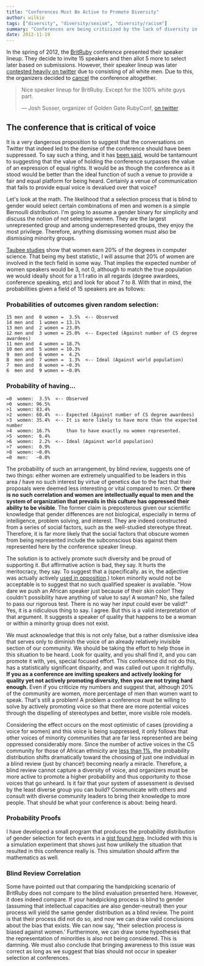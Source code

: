 ```yaml
---
title: "Conferences Must Be Active to Promote Diversity"
author: wilkie
tags: ["diversity", "diversity/sexism", "diversity/racism"]
summary: "Conferences are being criticized by the lack of diversity in their speaker lineup. This has led to such a criticism causing the cancellation of a conference. I argue that this is correct as the conference is devalued by its lack of diversity, and it should have been more active in its promotion of voice."
date: 2012-11-19
---
```


In the spring of 2012, the [BritRuby](http://britruby.com) conference presented their speaker lineup. They decide to invite 15 speakers and then
allot 5 more to select later based on submissions. However, their speaker lineup was later [contested heavily on twitter](https://twitter.com/joshsusser/status/269844125363339264) due to consisting of all white men. Due to this,
the organizers decided to [cancel](http://2013.britruby.com/) the conference altogether.

> Nice speaker lineup for BritRuby. Except for the 100% white guys part.
>
> <div class="citation">&mdash; Josh Susser, organizer of Golden Gate RubyConf, <a href="https://twitter.com/joshsusser/status/269844125363339264">on twitter</a></div>

## The conference that is critical of voice

It is a very dangerous proposition to suggest that the conversations on Twitter that indeed led to the demise of the conference
should have been suppressed. To say such a thing, and it has [been said](https://gist.github.com/4106776), would be tantamount to suggesting that the value of
holding the conference surpasses the value of an expression of equal rights. It would be as though the conference as it stood would be better
than the ideal function of such a venue to provide a fair and equal platform for being heard. Certainly a venue of communication that
fails to provide equal voice is devalued over that voice?

Let's look at the math. The likelihood that a selection process that is blind to gender would select certain combinations of men and women
is a simple Bernoulli distribution. I'm going to assume a gender binary for simplicity and discuss the notion of not selecting women. They
are the largest unrepresented group and among underrepresented groups, they enjoy the most privilege. Therefore, anything dismissing women must also be dismissing minority
groups.

[Taubee studies](http://cra.org/uploads/documents/resources/taulbee/CRA_Taulbee_2011-2012_Results.pdf) show that women earn 20% of the degrees in computer science. That being my best statistic, I will assume
that 20% of women are involved in the tech field in some way. That implies the expected number of women speakers would be 3, not 0, although to match the true population we
would ideally shoot for a 1:1 ratio in all regards (degree awardees, conference speaking, etc) and look for about 7 to 8. With that in mind, the probabilities given a field of 15 speakers are as follows:

### Probabilities of outcomes given random selection:
```
15 men and  0 women =  3.5%  <-- Observed
14 men and  1 women = 13.1%
13 men and  2 women = 23.0%
12 men and  3 women = 25.0%  <-- Expected (Against number of CS degree awardees)
11 men and  4 women = 18.7%
10 men and  5 women = 10.3%
9  men and  6 women =  4.2%
8  men and  7 women =  1.3%  <-- Ideal (Against world population)
7  men and  8 women = ~0.3%
6  men and  9 women = ~0.0%
```

### Probability of having...
```
=0  women:  3.5%  <-- Observed
>0  women: 96.5%
>1  women: 83.4%
>2  women: 60.4%  <-- Expected (Against number of CS degree awardees)
>3  women: 35.4%  <-- It is more likely to have more than the expected number
>4  women: 16.7%      than to have exactly no women represented.
>5  women:  6.4%
>6  women:  2.2%  <-- Ideal (Against world population)
>7  women:  0.9%
>8  women: ~0.0%
=0  men:   ~0.0%
```

The probability of such an arrangement, by blind review, suggests one of two things: either women are extremely unqualified to be
leaders in this area / have no such interest by virtue of genetics due to the fact that their proposals were deemed less interesting or vital
compared to men. Or **there is no such correlation and women are intellectually equal to men and the system of organization that prevails in this culture
has oppressed their ability to be visible**. The former claim is preposterous given our scientific knowledge that gender differences are
not biological, especially in terms of intelligence, problem solving, and interest. They are indeed constructed from a series of social
factors, such as the well-studied stereotype threat. Therefore, it is far more likely that the social factors that obscure women from
being represented include the subconscious bias against them represented here by the conference speaker lineup.

The solution is to actively promote such diversity and be proud of supporting it. But affirmative action is bad, they say. It hurts the meritocracy, they say.
To suggest that a (specifically. as in, the adjective was actually actively [used in opposition](https://gist.github.com/4106776).) token minority would not be acceptable is to suggest that
no such qualified speaker is available. "How dare we push an African speaker just because of their skin color! They couldn't possibility have anything of value to
say! A woman? No, she failed to pass our rigorous test. There is no way her input could ever be valid!" Yes, it is a ridiculous thing to say. I agree. But this
is a valid interpretation of that argument. It suggests a speaker of quality that happens to be a woman or within a minority group does not exist.

  We must acknowledge that
this is not only false, but a rather dismissive idea that serves only to diminish the voice of an already relatively invisible
section of our community. We should be taking the effort to help those in this situation to be heard. Look for quality, and you shall find it,
  and you can promote it with, yes, special focused effort. This conference did not do this, has a statistically significant disparity, and
was called out upon it rightfully. **If you as a conference are inviting speakers and actively looking for quality yet not actively promoting diversity, then you are not trying hard enough.** Even if you criticize my numbers and suggest that, although 20% of the community are women, more percentage of men than women want to speak. That's
still a problem! A problem a conference must be willing to solve by actively promoting voice so that there are more potential voices
through the dispelling of stereotypes and better, more visible role models.

Considering the effect occurs on the most optimistic of cases (providing a voice for women) and this voice is being suppressed, it only follows that
other voices of minority communities that are far less represented are being oppressed considerably more. Since the number of active voices in the
CS community for those of African ethnicity are [less than 1%](http://www.math.buffalo.edu/mad/computer-science/cs-peeps.html), the probability distribution shifts dramatically toward the choosing of just one individual
in a blind review (just by chance!) becoming nearly a miracle. Therefore, a blind review cannot capture a diversity of voice, and organizers must
be more active to promote a higher probability and thus opportunity to those voices that go unheard. Is it fair that your system of assessment is devised by
the least diverse group you can build? Communicate with others and consult with diverse community leaders to bring their knowledge to more people.
That should be what your conference is about: being heard.

### Probability Proofs

I have developed a small program that produces the probability distribution of gender selection
for tech events in a [gist found here](https://gist.github.com/4114968). Included with this is
a simulation experiment that shows just how unlikely the situation that resulted in this conference
really is. This simulation should affirm the mathematics as well.

### Blind Review Correlation

Some have pointed out that comparing the handpicking scenario of BritRuby does not compare to the blind evaluation presented here. However, it does indeed compare. If your handpicking process is blind to gender (assuming that intellectual capacities are also gender-neutral) then your process will yield the same gender distribution as a blind review. The point is that their process did not do so, and now we can draw valid conclusions about the bias that exists. We can now say, "their selection process is biased against women.' Furthermore, we can draw some hypotheses that the representation of minorities is also not being considered. This is damning. We must also conclude that bringing awareness to this issue was correct as long as we suggest that bias should not occur in speaker selection at conferences.
